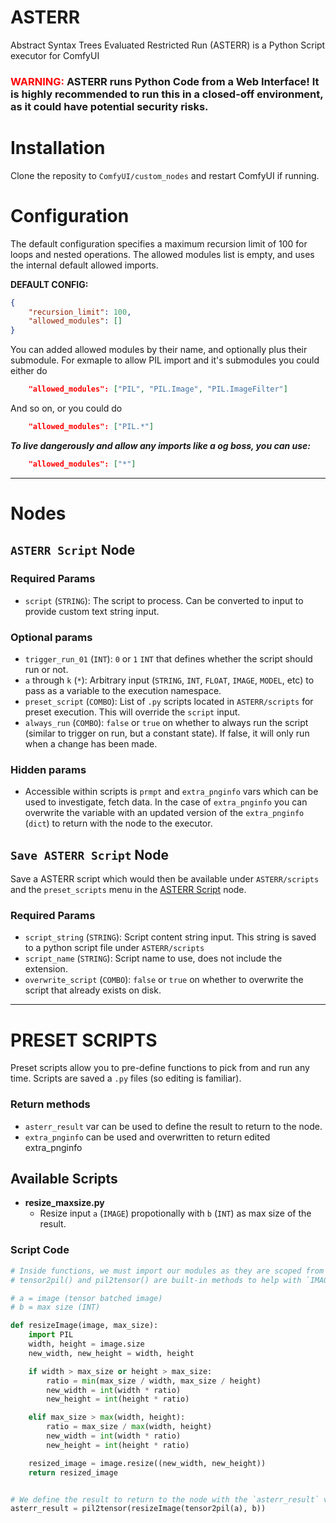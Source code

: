 # ASTERR
 Abstract Syntax Trees Evaluated Restricted Run (ASTERR) is a Python Script executor for ComfyUI

### <font color="red">WARNING:</font> ASTERR runs Python Code from a Web Interface! It is highly recommended to run this in a closed-off environment, as it could have potential security risks.

# Installation

Clone the reposity to `ComfyUI/custom_nodes` and restart ComfyUI if running.

# Configuration

The default configuration specifies a maximum recursion limit of 100 for loops and nested operations. The allowed modules list is empty, and uses the internal default allowed imports.

**DEFAULT CONFIG:**
```json
{
	"recursion_limit": 100,
	"allowed_modules": []
}
```

You can added allowed modules by their name, and optionally plus their submodule. For exmaple to allow PIL import and it's submodules you could either do
```json
	"allowed_modules": ["PIL", "PIL.Image", "PIL.ImageFilter"]
```
And so on, or you could do
```json
	"allowed_modules": ["PIL.*"]
```

***To live dangerously and allow any imports like a og boss, you can use:***
```json
	"allowed_modules": ["*"]
```

---

# Nodes

## `ASTERR Script` Node

### Required Params
 - `script` (`STRING`): The script to process. Can be converted to input to provide custom text string input.
### Optional params
 - `trigger_run_01` (`INT`): `0` or `1` `INT` that defines whether the script should run or not.
 - `a` through `k` (`*`): Arbitrary input (`STRING`, `INT`, `FLOAT`, `IMAGE`, `MODEL`, etc) to pass as a variable to the execution namespace.
 - `preset_script` (`COMBO`): List of `.py` scripts located in `ASTERR/scripts` for preset execution. This will override the `script` input.
 - `always_run` (`COMBO`): `false` or `true` on whether to always run the script (similar to trigger on run, but a constant state). If false, it will only run when a change has been made.
### Hidden params
 - Accessible within scripts is `prmpt` and `extra_pnginfo` vars which can be used to investigate, fetch data. In the case of `extra_pnginfo` you can overwrite the variable with an updated version of the `extra_pnginfo` (`dict`) to return with the node to the executor. 

## `Save ASTERR Script` Node

Save a ASTERR script which would then be available under `ASTERR/scripts` and the `preset_scripts` menu in the [ASTERR Script](https://github.com/WASasquatch/ASTERR#ASTERR-Script) node.

### Required Params
 - `script_string` (`STRING`): Script content string input. This string is saved to a python script file under `ASTERR/scripts`
 - `script_name` (`STRING`): Script name to use, does not include the extension.
 - `overwrite_script` (`COMBO`): `false` or `true` on whether to overwrite the script that already exists on disk.

---

# PRESET SCRIPTS

Preset scripts allow you to pre-define functions to pick from and run any time. Scripts are saved a `.py` files (so editing is familiar).

### Return methods
- `asterr_result` var can be used to define the result to return to the node.
- `extra_pnginfo` can be used and overwritten to return edited extra_pnginfo

## Available Scripts

- **resize_maxsize.py**
  - Resize input `a` (`IMAGE`) propotionally with `b` (`INT`) as max size of the result.

### Script Code
```python
# Inside functions, we must import our modules as they are scoped from the main script
# tensor2pil() and pil2tensor() are built-in methods to help with `IMAGE` input

# a = image (tensor batched image)
# b = max size (INT)

def resizeImage(image, max_size):
    import PIL
    width, height = image.size
    new_width, new_height = width, height

    if width > max_size or height > max_size:
        ratio = min(max_size / width, max_size / height)
        new_width = int(width * ratio)
        new_height = int(height * ratio)

    elif max_size > max(width, height):
        ratio = max_size / max(width, height)
        new_width = int(width * ratio)
        new_height = int(height * ratio)

    resized_image = image.resize((new_width, new_height))
    return resized_image


# We define the result to return to the node with the `asterr_result` var
asterr_result = pil2tensor(resizeImage(tensor2pil(a), b))
```

